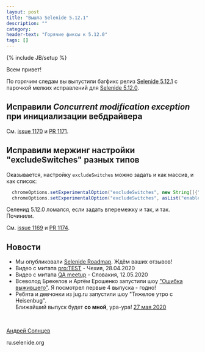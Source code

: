 ```yaml
---
layout: post
title: "Вышла Selenide 5.12.1"
description: ""
category:
header-text: "Горячие фиксы к 5.12.0"
tags: []
---
```

{% include JB/setup %}

Всем привет!

По горячим следам вы выпустили багфикс релиз [Selenide 5.12.1](https://github.com/selenide/selenide/milestone/97?closed=1) 
с парочкой мелких исправлений для [Selenide 5.12.0](/2020/05/23/selenide-5.12.0/). 
  

## Исправили _Concurrent modification exception_ при инициализации вебдрайвера

См. [issue 1170](https://github.com/selenide/selenide/issues/1170) и [PR 1171](https://github.com/selenide/selenide/pull/1171).

## Исправили мержинг настройки "excludeSwitches" разных типов

Оказывается, настройку `excludeSwitches` можно задать и как массив, и как список:

```java
  chromeOptions.setExperimentalOption("excludeSwitches", new String[]{"enable-automation", "load-extension"});
  chromeOptions.setExperimentalOption("excludeSwitches", asList("enable-automation", "load-extension"));
```

Селенид 5.12.0 ломался, если задать вперемежку и так, и так. Починили. 

См. [issue 1169](https://github.com/selenide/selenide/issues/1169) и [PR 1174](https://github.com/selenide/selenide/pull/1174).

## Новости

* Мы опубликовали [Selenide Roadmap](https://github.com/selenide/selenide/wiki/Selenide-Roadmap). Ждём ваших отзывов!
* Видео с митапа [pro:TEST](https://www.youtube.com/watch?v=1d-nKyeTH2Y) - Чехия, 28.04.2020
* Видео с митапа [QA meetup](https://www.youtube.com/watch?v=aFqZ6dbUJIw&feature=emb_logo) - Словакия, 12.05.2020
* Всеволод Брекелов и Артём Ерошенко запустили шоу ["Ошибка выжившего"](https://meetup.jugru.org/qa-survival-bias-1). Я посмотрел первые 4 выпуска - годно! 
* Ребята и девчонки из jug.ru запустили шоу "Тяжелое утро с Heisenbug".  
  Ближайший выпуск будет **со мной**, ура-ура! [27 мая 2020](https://meetup.jugru.org/qa-heisenbug-breakfast-2)

<br>

[Андрей Солнцев](http://asolntsev.github.io/)

ru.selenide.org
